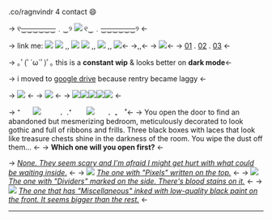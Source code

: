 .co/ragnvindr 4 contact :smile:

-> ୧~~‿‿‿‿‿‿~~﹒‿୨ ![](https://files.catbox.moe/xtsta9.png) ୧‿﹒~~‿‿‿‿‿‿~~୨ <-

-> link me: ![](https://files.catbox.moe/l8nvtn.png) ![](https://files.catbox.moe/kxa7h8.png) ,, ![](https://files.catbox.moe/fyji3o.png) ![](https://files.catbox.moe/5uavfx.png) ,, ![](https://files.catbox.moe/gity52.png) ,, ![](https://files.catbox.moe/qrchav.png)<-
->,,<-
-> [![](https://files.catbox.moe/99cu71.png)](https://rentry.co/6th-harbinger)<-
-> [01](https://rentry.co/kuni-kuzu-shi) . [02](https://rentry.co/myh) . [03](https://rentry.co/k-unikuzushi) <-

-> ｡ﾟ(ﾟ´ω`ﾟ)ﾟ｡ this is a **constant wip**
& looks better on **dark mode**<-

-> i moved to [google drive](https://drive.google.com/drive/folders/1-pbYIKuIK8xMcBeKktbXDJ8JoKPlEPCz) because rentry became laggy <-

-> ![](https://files.catbox.moe/0wf4ii.png) <-
-> ![](https://files.catbox.moe/vunmhn.png) <-
-> ![](https://files.catbox.moe/1g0m7k.gif)![](https://files.catbox.moe/1g0m7k.gif)![](https://files.catbox.moe/1g0m7k.gif)![](https://files.catbox.moe/1g0m7k.gif)![](https://files.catbox.moe/1g0m7k.gif) <-

-> ⁺    ![](https://files.catbox.moe/wqbfmh.png)        ．.⁺     ![](https://files.catbox.moe/fs937e.gif)     ．₊　˚<-
-> You open the door to find an abandoned but mesmerizing bedroom, meticulously decorated to look gothic and full of ribbons and frills. Three black boxes with laces that look like treasure chests shine in the darkness of the room. You wipe the dust off them... <-
-> **Which one will you open first?** <-

-> *[None. They seem scary and I'm afraid I might get hurt with what could be waiting inside.](https://rentry.co/)* <-
-> ![](https://files.catbox.moe/k36p8h.gif) *[The one with "Pixels" written on the top.](https://rentry.co/guobengpix)* <-
-> ![](https://files.catbox.moe/k36p8h.gif) *[The one with "Dividers" marked on the side. There's blood stains on it.](https://rentry.co/guobengdiv)* <-
-> ![](https://files.catbox.moe/k36p8h.gif) *[The one that has "Miscellaneous" inked with low-quality black paint on the front. It seems bigger than the rest.](https://rentry.co/guobengmisc)* <-
***
